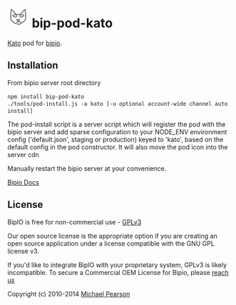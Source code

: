 ![Kato](kato.png) bip-pod-kato
=======

<a href="https://kato.im">Kato</a> pod for [bipio](https://bip.io).  

## Installation

From bipio server root directory

    npm install bip-pod-kato
    ./tools/pod-install.js -a kato [-u optional account-wide channel auto install]

The pod-install script is a server script which will register the pod with the bipio server and add sparse
configuration to your NODE_ENV environment config ('default.json', staging or production)
keyed to 'kato', based on the default config in the pod constructor.  It will also move the
pod icon into the server cdn

Manually restart the bipio server at your convenience.

[Bipio Docs](https://bip.io/docs/pods/kato)

## License

BipIO is free for non-commercial use - [GPLv3](http://www.gnu.org/copyleft/gpl.html)

Our open source license is the appropriate option if you are creating an open source application under a license compatible with the GNU GPL license v3. 

If you'd like to integrate BipIO with your proprietary system, GPLv3 is likely incompatible.  To secure a Commercial OEM License for Bipio,
please [reach us](mailto:support.bip.io)


Copyright (c) 2010-2014  [Michael Pearson](https://github.com/mjpearson)
